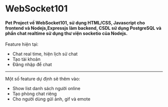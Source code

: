 # WebSocket101
#### Pet Project về WebSocket101, sử dụng HTML/CSS, Javascript cho frontend và Nodejs,Expressjs làm backend, CSDL sử dụng PostgreSQL và phần chat realtime sử dụng thư viện socketio của Nodejs.  
Feature hiện tại:
* Chat real time, hiện lịch sử chat
* Tạo tài khoản
* Đăng nhập để chat   
***
Một số feature dự định sẽ thêm vào:
* Show list danh sách người online
* Tạo phòng chat riêng
* Cho người dùng gửi ảnh, gif và emote
